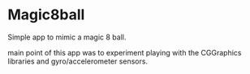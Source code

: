 Magic8ball
==========

Simple app to mimic a magic 8 ball.

main point of this app was to experiment playing with the CGGraphics libraries and gyro/accelerometer sensors.
